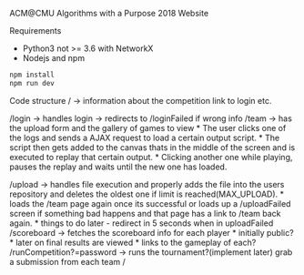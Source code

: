 ACM@CMU Algorithms with a Purpose 2018 Website

Requirements
- Python3 not >= 3.6 with NetworkX
- Nodejs and npm

```javascript
npm install
npm run dev
```

Code structure
/ -> information about the competition link to login etc.

/login -> handles login -> redirects to /loginFailed if wrong info
/team -> has the upload form and the gallery of games to view
         * The user clicks one of the logs and sends a AJAX request to load a
           certain output script.
         * The script then gets added to the canvas thats in the middle of
           the screen and is executed to replay that certain output.
         * Clicking another one while playing, pauses the replay and waits
           until the new one has loaded.

/upload -> handles file execution and properly adds the file into the users
           repository and deletes the oldest one if limit is reached(MAX_UPLOAD).
         * loads the /team page again once its successful or loads up a
            /uploadFailed screen if something bad happens and that page has
            a link to /team back again.
         * things to do later - redirect in 5 seconds when in uploadFailed
/scoreboard -> fetches the scoreboard info for each player
         * initially public?
         * later on final results are viewed
         * links to the gameplay of each?
/runCompetition?=password -> runs the tournament?(implement later)
  grab a submission from each team
/
